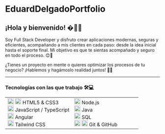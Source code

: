 
# EduardDelgadoPortfolio

## ¡Hola y bienvenido! �🚀💡

Soy Full Stack Developer y disfruto crear aplicaciones modernas, seguras y eficientes, acompañando a mis clientes en cada paso: desde la idea inicial hasta el soporte final. Mi objetivo es que te sientas acompañado y seguro en todo el proceso. 😊💪

¿Tienes un proyecto en mente o quieres optimizar los procesos de tu negocio? ¡Hablemos y hagámoslo realidad juntos! 💬🤩

---

### Tecnologías con las que trabajo 🛠️💻

<div align="center">
	<table style="border:none;">
		<tr>
			<td align="left" valign="top" width="50%" style="border:0px !important">
				<ul style="list-style:none; padding:0; margin:0;">
					<li><img src="https://cdn.jsdelivr.net/gh/devicons/devicon/icons/html5/html5-original.svg" width="20"/> <img src="https://cdn.jsdelivr.net/gh/devicons/devicon/icons/css3/css3-original.svg" width="20"/> HTML5 & CSS3</li>
					<li><img src="https://cdn.jsdelivr.net/gh/devicons/devicon/icons/javascript/javascript-original.svg" width="20"/> JavaScript / TypeScript</li>
					<li><img src="https://cdn.jsdelivr.net/gh/devicons/devicon/icons/angular/angular-original.svg" width="20"/> Angular</li>
					<li><img src="https://cdn.jsdelivr.net/gh/devicons/devicon/icons/tailwindcss/tailwindcss-original.svg" width="20"/> Tailwind CSS</li>
				</ul>
			</td>
			<td align="left" valign="top" width="50%" style="border:0px !important;">
				<ul style="list-style:none; padding:0; margin:0;">
					<li><img src="https://cdn.jsdelivr.net/gh/devicons/devicon/icons/nodejs/nodejs-original.svg" width="20"/> Node.js</li>
					<li><img src="https://cdn.jsdelivr.net/gh/devicons/devicon/icons/java/java-original.svg" width="20"/> Java</li>
					<li><img src="https://cdn.jsdelivr.net/gh/devicons/devicon/icons/mysql/mysql-original.svg" width="20"/> SQL</li>
					<li><img src="https://cdn.jsdelivr.net/gh/devicons/devicon/icons/git/git-original.svg" width="20"/> <img src="https://cdn.jsdelivr.net/gh/devicons/devicon/icons/github/github-original.svg" width="20"/> Git & GitHub</li>
				</ul>
			</td>
		</tr>
	</table>
</div>
